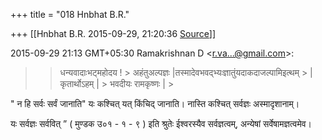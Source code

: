 +++
title = "018 Hnbhat B.R."

+++
[[Hnbhat B.R.	2015-09-29, 21:20:36 [Source](https://groups.google.com/g/samskrita/c/zWs5Ucc0gT8)]]



2015-09-29 21:13 GMT+05:30 Ramakrishnan D \<[r.va...@gmail.com]()\>:  

> 
> > धन्यवादाःभट्महोदय ! >
> अहंतुअल्पज्ञः \|तस्मादेवभवद्भ्यःज्ञातुंयदाकदाजल्पामिइत्थम् > \|कृतार्थोऽहम् \| >
> भवदीयः
> > रामकृष्णः \| >
> 
> > 
> >   
> > 

  

" न हि सर्वः सर्वं जानाति" यः कश्चित् यत् किंचिद् जानाति। नास्ति कश्चित् सर्वज्ञः अस्मादृशानाम्।

  

यः सर्वज्ञः सर्ववित् ” ( मुण्डक उ०१ - १ - ९ ) इति श्रुतेः ईश्वरस्यैव सर्वज्ञत्वम्, अन्येषां सर्वेषामज्ञत्वमेव।

  

  

  

  

  

  

